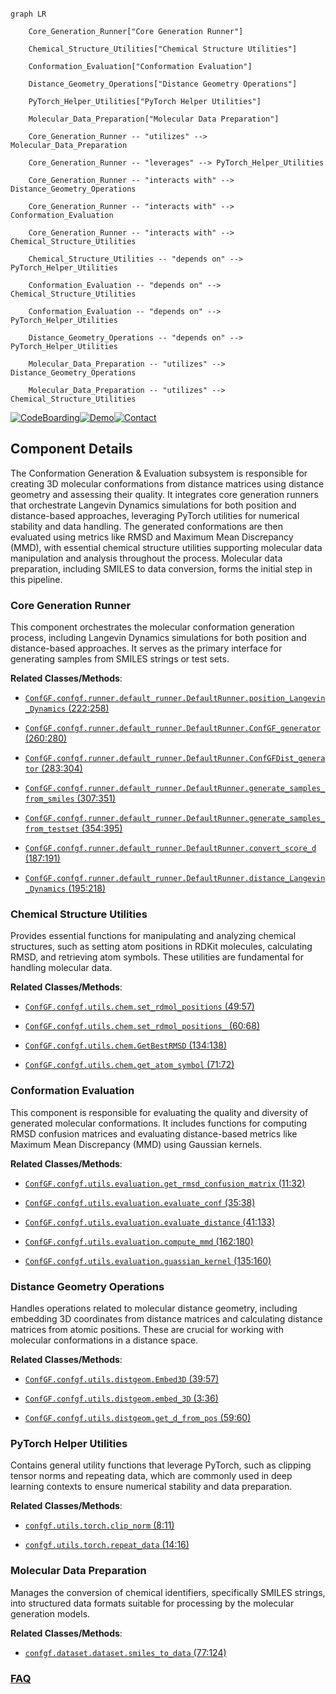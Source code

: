 ```mermaid

graph LR

    Core_Generation_Runner["Core Generation Runner"]

    Chemical_Structure_Utilities["Chemical Structure Utilities"]

    Conformation_Evaluation["Conformation Evaluation"]

    Distance_Geometry_Operations["Distance Geometry Operations"]

    PyTorch_Helper_Utilities["PyTorch Helper Utilities"]

    Molecular_Data_Preparation["Molecular Data Preparation"]

    Core_Generation_Runner -- "utilizes" --> Molecular_Data_Preparation

    Core_Generation_Runner -- "leverages" --> PyTorch_Helper_Utilities

    Core_Generation_Runner -- "interacts with" --> Distance_Geometry_Operations

    Core_Generation_Runner -- "interacts with" --> Conformation_Evaluation

    Core_Generation_Runner -- "interacts with" --> Chemical_Structure_Utilities

    Chemical_Structure_Utilities -- "depends on" --> PyTorch_Helper_Utilities

    Conformation_Evaluation -- "depends on" --> Chemical_Structure_Utilities

    Conformation_Evaluation -- "depends on" --> PyTorch_Helper_Utilities

    Distance_Geometry_Operations -- "depends on" --> PyTorch_Helper_Utilities

    Molecular_Data_Preparation -- "utilizes" --> Distance_Geometry_Operations

    Molecular_Data_Preparation -- "utilizes" --> Chemical_Structure_Utilities

```

[![CodeBoarding](https://img.shields.io/badge/Generated%20by-CodeBoarding-9cf?style=flat-square)](https://github.com/CodeBoarding/GeneratedOnBoardings)[![Demo](https://img.shields.io/badge/Try%20our-Demo-blue?style=flat-square)](https://www.codeboarding.org/demo)[![Contact](https://img.shields.io/badge/Contact%20us%20-%20contact@codeboarding.org-lightgrey?style=flat-square)](mailto:contact@codeboarding.org)



## Component Details



The Conformation Generation & Evaluation subsystem is responsible for creating 3D molecular conformations from distance matrices using distance geometry and assessing their quality. It integrates core generation runners that orchestrate Langevin Dynamics simulations for both position and distance-based approaches, leveraging PyTorch utilities for numerical stability and data handling. The generated conformations are then evaluated using metrics like RMSD and Maximum Mean Discrepancy (MMD), with essential chemical structure utilities supporting molecular data manipulation and analysis throughout the process. Molecular data preparation, including SMILES to data conversion, forms the initial step in this pipeline.



### Core Generation Runner

This component orchestrates the molecular conformation generation process, including Langevin Dynamics simulations for both position and distance-based approaches. It serves as the primary interface for generating samples from SMILES strings or test sets.





**Related Classes/Methods**:



- <a href="https://github.com/DeepGraphLearning/ConfGF/blob/master/confgf/runner/default_runner.py#L222-L258" target="_blank" rel="noopener noreferrer">`ConfGF.confgf.runner.default_runner.DefaultRunner.position_Langevin_Dynamics` (222:258)</a>

- <a href="https://github.com/DeepGraphLearning/ConfGF/blob/master/confgf/runner/default_runner.py#L260-L280" target="_blank" rel="noopener noreferrer">`ConfGF.confgf.runner.default_runner.DefaultRunner.ConfGF_generator` (260:280)</a>

- <a href="https://github.com/DeepGraphLearning/ConfGF/blob/master/confgf/runner/default_runner.py#L283-L304" target="_blank" rel="noopener noreferrer">`ConfGF.confgf.runner.default_runner.DefaultRunner.ConfGFDist_generator` (283:304)</a>

- <a href="https://github.com/DeepGraphLearning/ConfGF/blob/master/confgf/runner/default_runner.py#L307-L351" target="_blank" rel="noopener noreferrer">`ConfGF.confgf.runner.default_runner.DefaultRunner.generate_samples_from_smiles` (307:351)</a>

- <a href="https://github.com/DeepGraphLearning/ConfGF/blob/master/confgf/runner/default_runner.py#L354-L395" target="_blank" rel="noopener noreferrer">`ConfGF.confgf.runner.default_runner.DefaultRunner.generate_samples_from_testset` (354:395)</a>

- <a href="https://github.com/DeepGraphLearning/ConfGF/blob/master/confgf/runner/default_runner.py#L187-L191" target="_blank" rel="noopener noreferrer">`ConfGF.confgf.runner.default_runner.DefaultRunner.convert_score_d` (187:191)</a>

- <a href="https://github.com/DeepGraphLearning/ConfGF/blob/master/confgf/runner/default_runner.py#L195-L218" target="_blank" rel="noopener noreferrer">`ConfGF.confgf.runner.default_runner.DefaultRunner.distance_Langevin_Dynamics` (195:218)</a>





### Chemical Structure Utilities

Provides essential functions for manipulating and analyzing chemical structures, such as setting atom positions in RDKit molecules, calculating RMSD, and retrieving atom symbols. These utilities are fundamental for handling molecular data.





**Related Classes/Methods**:



- <a href="https://github.com/DeepGraphLearning/ConfGF/blob/master/confgf/utils/chem.py#L49-L57" target="_blank" rel="noopener noreferrer">`ConfGF.confgf.utils.chem.set_rdmol_positions` (49:57)</a>

- <a href="https://github.com/DeepGraphLearning/ConfGF/blob/master/confgf/utils/chem.py#L60-L68" target="_blank" rel="noopener noreferrer">`ConfGF.confgf.utils.chem.set_rdmol_positions_` (60:68)</a>

- <a href="https://github.com/DeepGraphLearning/ConfGF/blob/master/confgf/utils/chem.py#L134-L138" target="_blank" rel="noopener noreferrer">`ConfGF.confgf.utils.chem.GetBestRMSD` (134:138)</a>

- <a href="https://github.com/DeepGraphLearning/ConfGF/blob/master/confgf/utils/chem.py#L71-L72" target="_blank" rel="noopener noreferrer">`ConfGF.confgf.utils.chem.get_atom_symbol` (71:72)</a>





### Conformation Evaluation

This component is responsible for evaluating the quality and diversity of generated molecular conformations. It includes functions for computing RMSD confusion matrices and evaluating distance-based metrics like Maximum Mean Discrepancy (MMD) using Gaussian kernels.





**Related Classes/Methods**:



- <a href="https://github.com/DeepGraphLearning/ConfGF/blob/master/confgf/utils/evaluation.py#L11-L32" target="_blank" rel="noopener noreferrer">`ConfGF.confgf.utils.evaluation.get_rmsd_confusion_matrix` (11:32)</a>

- <a href="https://github.com/DeepGraphLearning/ConfGF/blob/master/confgf/utils/evaluation.py#L35-L38" target="_blank" rel="noopener noreferrer">`ConfGF.confgf.utils.evaluation.evaluate_conf` (35:38)</a>

- <a href="https://github.com/DeepGraphLearning/ConfGF/blob/master/confgf/utils/evaluation.py#L41-L133" target="_blank" rel="noopener noreferrer">`ConfGF.confgf.utils.evaluation.evaluate_distance` (41:133)</a>

- <a href="https://github.com/DeepGraphLearning/ConfGF/blob/master/confgf/utils/evaluation.py#L162-L180" target="_blank" rel="noopener noreferrer">`ConfGF.confgf.utils.evaluation.compute_mmd` (162:180)</a>

- <a href="https://github.com/DeepGraphLearning/ConfGF/blob/master/confgf/utils/evaluation.py#L135-L160" target="_blank" rel="noopener noreferrer">`ConfGF.confgf.utils.evaluation.guassian_kernel` (135:160)</a>





### Distance Geometry Operations

Handles operations related to molecular distance geometry, including embedding 3D coordinates from distance matrices and calculating distance matrices from atomic positions. These are crucial for working with molecular conformations in a distance space.





**Related Classes/Methods**:



- <a href="https://github.com/DeepGraphLearning/ConfGF/blob/master/confgf/utils/distgeom.py#L39-L57" target="_blank" rel="noopener noreferrer">`ConfGF.confgf.utils.distgeom.Embed3D` (39:57)</a>

- <a href="https://github.com/DeepGraphLearning/ConfGF/blob/master/confgf/utils/distgeom.py#L3-L36" target="_blank" rel="noopener noreferrer">`ConfGF.confgf.utils.distgeom.embed_3D` (3:36)</a>

- <a href="https://github.com/DeepGraphLearning/ConfGF/blob/master/confgf/utils/distgeom.py#L59-L60" target="_blank" rel="noopener noreferrer">`ConfGF.confgf.utils.distgeom.get_d_from_pos` (59:60)</a>





### PyTorch Helper Utilities

Contains general utility functions that leverage PyTorch, such as clipping tensor norms and repeating data, which are commonly used in deep learning contexts to ensure numerical stability and data preparation.





**Related Classes/Methods**:



- <a href="https://github.com/DeepGraphLearning/ConfGF/blob/master/confgf/utils/torch.py#L8-L11" target="_blank" rel="noopener noreferrer">`confgf.utils.torch.clip_norm` (8:11)</a>

- <a href="https://github.com/DeepGraphLearning/ConfGF/blob/master/confgf/utils/torch.py#L14-L16" target="_blank" rel="noopener noreferrer">`confgf.utils.torch.repeat_data` (14:16)</a>





### Molecular Data Preparation

Manages the conversion of chemical identifiers, specifically SMILES strings, into structured data formats suitable for processing by the molecular generation models.





**Related Classes/Methods**:



- <a href="https://github.com/DeepGraphLearning/ConfGF/blob/master/confgf/dataset/dataset.py#L77-L124" target="_blank" rel="noopener noreferrer">`confgf.dataset.dataset.smiles_to_data` (77:124)</a>









### [FAQ](https://github.com/CodeBoarding/GeneratedOnBoardings/tree/main?tab=readme-ov-file#faq)